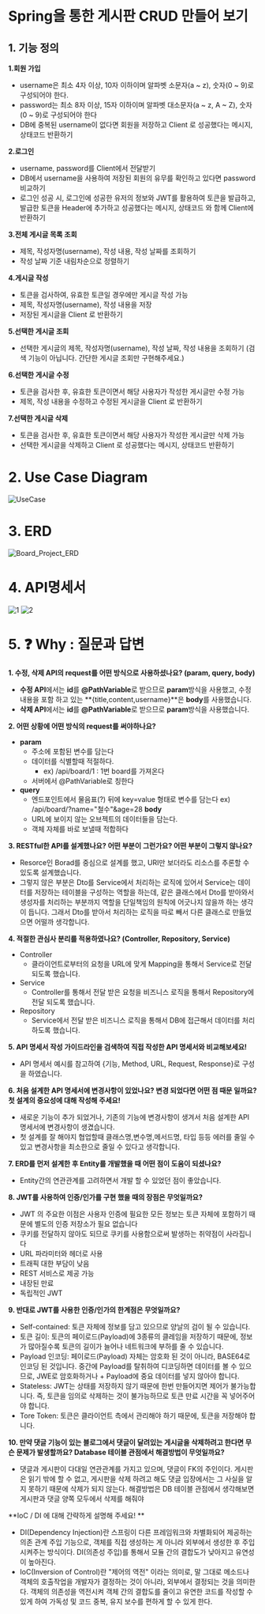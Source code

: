# Spring을 통한 게시판 CRUD 만들어 보기

## 1. 기능 정의

**1.회원 가입**
+ username은  최소 4자 이상, 10자 이하이며 알파벳 소문자(a ~ z), 숫자(0 ~ 9)로 구성되어야 한다.
+ password는  최소 8자 이상, 15자 이하이며 알파벳 대소문자(a ~ z, A ~ Z), 숫자(0 ~ 9)로 구성되어야 한다
+ DB에 중복된 username이 없다면 회원을 저장하고 Client 로 성공했다는 메시지, 상태코드 반환하기

**2.로그인**
+ username, password를 Client에서 전달받기
+ DB에서 username을 사용하여 저장된 회원의 유무를 확인하고 있다면 password 비교하기
+ 로그인 성공 시, 로그인에 성공한 유저의 정보와 JWT를 활용하여 토큰을 발급하고, 
발급한 토큰을 Header에 추가하고 성공했다는 메시지, 상태코드 와 함께 Client에 반환하기

**3.전체 게시글 목록 조회**
+ 제목, 작성자명(username), 작성 내용, 작성 날짜를 조회하기
+ 작성 날짜 기준 내림차순으로 정렬하기

**4.게시글 작성**
+ 토큰을 검사하여, 유효한 토큰일 경우에만 게시글 작성 가능
+ 제목, 작성자명(username), 작성 내용을 저장
+ 저장된 게시글을 Client 로 반환하기

**5.선택한 게시글 조회**
+ 선택한 게시글의 제목, 작성자명(username), 작성 날짜, 작성 내용을 조회하기 
(검색 기능이 아닙니다. 간단한 게시글 조회만 구현해주세요.)

**6.선택한 게시글 수정**
+ 토큰을 검사한 후, 유효한 토큰이면서 해당 사용자가 작성한 게시글만 수정 가능
+ 제목, 작성 내용을 수정하고 수정된 게시글을 Client 로 반환하기

**7.선택한 게시글 삭제** 
+ 토큰을 검사한 후, 유효한 토큰이면서 해당 사용자가 작성한 게시글만 삭제 가능 
+ 선택한 게시글을 삭제하고 Client 로 성공했다는 메시지, 상태코드 반환하기

# 2. Use Case Diagram
![UseCase](https://user-images.githubusercontent.com/95588392/217296892-7b3ac700-0efe-4734-b430-23589f86cb8d.png)

# 3. ERD
![Board_Project_ERD](https://user-images.githubusercontent.com/95588392/219228501-55deac37-f9eb-4667-9f72-dafd0387c372.png)

# 4. API명세서
![1](https://user-images.githubusercontent.com/95588392/219228352-2cc43d73-c0ec-4c4f-8db2-b2c0f46bef3f.png)
![2](https://user-images.githubusercontent.com/95588392/219228359-f306b58d-1081-4ef0-b08d-b28885afb771.png)

# 5. ❓ Why : 질문과 답변
**1. 수정, 삭제 API의 request를 어떤 방식으로 사용하셨나요? (param, query, body)**
+ **수정 API**에서는 **id**를 **@PathVariable**로 받으므로 **param**방식을 사용했고, 수정내용을 포함 하고 있는 **{title,content,username}**은 **body**를 사용했습니다. 
+ **삭제 API**에서는 **id**를 **@PathVariable**로 받으므로 **param**방식을 사용했습니다.

**2. 어떤 상황에 어떤 방식의 request를 써야하나요?**
+ **param**
  + 주소에 포함된 변수를 담는다
  + 데이터를 식별할때 적절하다.
    + ex) /api/board/1 : 1번 board를 가져온다
  + 서버에서 @PathVariable로 칭한다 
+ **query**
  + 엔드포인트에서 물음표(?) 뒤에 key=value 형태로 변수를 담는다
    ex) /api/board/?name="철수"&age=28
  **body**
  + URL에 보이지 않는 오브젝트의 데이터들을 담는다.
  + 객체 자체를 바로 보낼때 적합하다

**3. RESTful한 API를 설계했나요? 어떤 부분이 그런가요? 어떤 부분이 그렇지 않나요?**
 + Resorce인 Borad를 중심으로 설계를 했고, URI만 보더라도 리소스를 추론할 수 있도록 설계했습니다. 
 + 그렇지 않은 부분은 Dto를 Service에서 처리하는 로직에 있어서 Service는 데이터를 저장하는 테이블을 구성하는 역할을 하는데,
   같은 클래스에서 Dto를 받아와서 생성자를 처리하는 부분까지 역할을 단일책임의 원칙에 어긋나지 않을까 하는 생각이 듭니다.
   그래서 Dto를 받아서 처리하는 로직을 따로 빼서 다른 클래스로 만들었으면 어떨까 생각합니다.

**4. 적절한 관심사 분리를 적용하였나요? (Controller, Repository, Service)**
  + Controller 
    + 클라이언트로부터의 요청을 URL에 맞게 Mapping을 통해서 Service로 전달 되도록 했습니다.
  + Service 
    + Controller를 통해서 전달 받은 요청을 비즈니스 로직을 통해서 Repository에 전달 되도록 했습니다.
  + Repository
    + Service에서 전달 받은 비즈니스 로직을 통해서 DB에 접근해서 데이터를 처리하도록 했습니다. 

**5. API 명세서 작성 가이드라인을 검색하여 직접 작성한 API 명세서와 비교해보세요!**
  + API 명세서 예시를 참고하여 {기능, Method, URL, Request, Response}로 구성을 하였습니다.
  
**6. 처음 설계한 API 명세서에 변경사항이 있었나요? 
변경 되었다면 어떤 점 때문 일까요? 첫 설계의 중요성에 대해 작성해 주세요!**
  + 새로운 기능이 추가 되었거나, 기존의 기능에 변경사항이 생겨서 처음 설계한 API 명세서에 변경사항이 생겼습니다.
  + 첫 설계를 잘 해야지 협업할때 클래스명,변수명,메서드명, 타입 등등 에러를 줄일 수 있고 변경사항을 최소한으로 줄일 수 있다고 생각합니다.

**7. ERD를 먼저 설계한 후 Entity를 개발했을 때 어떤 점이 도움이 되셨나요?**
  + Entity간의 연관관계를 고려하면서 개발 할 수 있었던 점이 좋았습니다.
  
**8. JWT를 사용하여 인증/인가를 구현 했을 때의 장점은 무엇일까요?**  
  + JWT 의 주요한 이점은 사용자 인증에 필요한 모든 정보는 토큰 자체에 포함하기 때문에 별도의 인증 저장소가 필요 없습니다
  + 쿠키를 전달하지 않아도 되므로 쿠키를 사용함으로써 발생하는 취약점이 사라집니다
  + URL 파라미터와 헤더로 사용
  + 트래픽 대한 부담이 낮음
  + REST 서비스로 제공 가능
  + 내장된 만료
  + 독립적인 JWT
  
**9. 반대로 JWT를 사용한 인증/인가의 한계점은 무엇일까요?**
  + Self-contained: 토큰 자체에 정보를 담고 있으므로 양날의 검이 될 수 있습니다.
  + 토큰 길이: 토큰의 페이로드(Payload)에 3종류의 클레임을 저장하기 때문에, 정보가 많아질수록 토큰의 길이가 늘어나 네트워크에 부하를 줄 수 있습니다.
  + Payload 인코딩: 페이로드(Payload) 자체는 암호화 된 것이 아니라, BASE64로 인코딩 된 것입니다. 중간에 Payload를 탈취하여 디코딩하면 데이터를 볼 수 있으므로, JWE로 암호화하거나   + Payload에 중요 데이터를 넣지 않아야 합니다.
  + Stateless: JWT는 상태를 저장하지 않기 때문에 한번 만들어지면 제어가 불가능합니다. 즉, 토큰을 임의로 삭제하는 것이 불가능하므로 토큰 만료 시간을 꼭 넣어주어야 합니다.
  + Tore Token: 토큰은 클라이언트 측에서 관리해야 하기 때문에, 토큰을 저장해야 합니다.
  
**10. 만약 댓글 기능이 있는 블로그에서 댓글이 달려있는 게시글을 삭제하려고 한다면 무슨 문제가 발생할까요? Database 테이블 관점에서 해결방법이 무엇일까요?**
  + 댓글과 게시판이 다대일 연관관계를 가지고 있으며, 댓글이 FK의 주인이다. 게시판은 읽기 밖에 할 수 없고, 게시판을 삭제 하려고 해도 댓글 입장에서는 그 사실을 알지 못하기 때문에 삭제가 되지 않는다. 해결방법은 DB 테이블 관점에서 생각해보면 게시판과 댓글 양쪽 모두에서 삭제를 해줘야 
  
**IoC / DI 에 대해 간략하게 설명해 주세요! **  
  + DI(Dependency Injection)란 스프링이 다른 프레임워크와 차별화되어 제공하는 의존 관계 주입 기능으로, 객체를 직접 생성하는 게 아니라 외부에서 생성한 후 주입 시켜주는 방식이다.
    DI(의존성 주입)를 통해서 모듈 간의 결합도가 낮아지고 유연성이 높아진다.
  + IoC(Inversion of Control)란 "제어의 역전" 이라는 의미로, 말 그대로 메소드나 객체의 호출작업을 개발자가 결정하는 것이 아니라, 외부에서 결정되는 것을 의미한다.
    객체의 의존성을 역전시켜 객체 간의 결합도를 줄이고 유연한 코드를 작성할 수 있게 하여 가독성 및 코드 중복, 유지 보수를 편하게 할 수 있게 한다.



